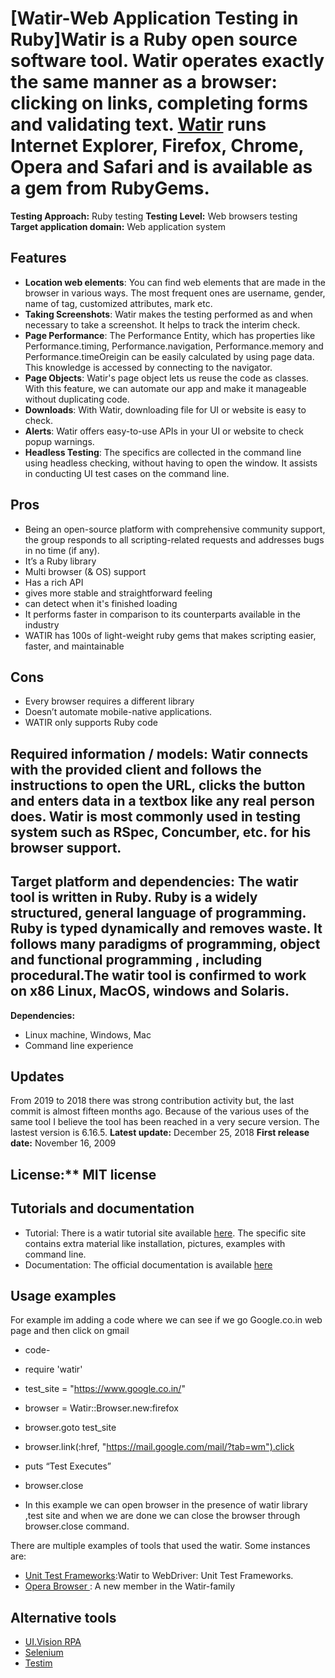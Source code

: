 # [Watir-Web Application Testing in Ruby]Watir is a Ruby open source software tool. Watir operates exactly the same manner as a browser: clicking on links, completing forms and validating text. [Watir](https://en.wikipedia.org/wiki/Watir) runs Internet Explorer, Firefox, Chrome, Opera and Safari and is available as a gem from RubyGems.

**Testing Approach:** Ruby testing
**Testing Level:** Web browsers testing
**Target application domain:** Web application system

## Features
* **Location web elements**: You can find web elements that are made in the browser in various ways. The most frequent ones are username, gender, name of tag, customized attributes, mark etc.
* **Taking Screenshots**: Watir makes the testing performed as and when necessary to take a screenshot. It helps to track the interim check.
* **Page Performance**: The Performance Entity, which has properties like Performance.timing, Performance.navigation, Performance.memory and Performance.timeOreigin can be easily calculated by using page data. This knowledge is accessed by connecting to the navigator.
* **Page Objects**: Watir's page object lets us reuse the code as classes. With this feature, we can automate our app and make it manageable without duplicating code.
* **Downloads**: With Watir, downloading file for UI or website is easy to check.
* **Alerts**: Watir offers easy-to-use APIs in your UI or website to check popup warnings.
* **Headless Testing**: The specifics are collected in the command line using headless checking, without having to open the window. It assists in conducting UI test cases on the command line.

## Pros
* Being an open-source platform with comprehensive community support, the group responds to all scripting-related requests and addresses bugs in no time (if any).
* It’s a Ruby library
* Multi browser (& OS) support
* Has a rich API 
* gives more stable and straightforward feeling
* can detect when it's finished loading
* It performs faster in comparison to its counterparts available in the industry
* WATIR has 100s of light-weight ruby gems that makes scripting easier, faster, and maintainable
## Cons
* Every browser requires a different
library
* Doesn’t automate mobile-native applications.
* WATIR only supports Ruby code

## Required information / models: Watir connects with the provided client and follows the instructions to open the URL, clicks the button and enters data in a textbox like any real person does. Watir is most commonly used in testing system such as RSpec, Concumber, etc. for his browser support.
## Target platform and dependencies: The watir tool is written in Ruby. Ruby is a widely structured, general language of programming. Ruby is typed dynamically and removes waste. It follows many paradigms of programming, object and functional programming , including procedural.The watir tool is confirmed to work on x86 Linux, MacOS, windows and Solaris.
**Dependencies:** 
* Linux machine, Windows, Mac
* Command line experience
## Updates
From 2019 to 2018 there was strong contribution activity but, the last commit is almost fifteen months ago. Because of the various uses of the same tool I believe the tool has been reached in a very secure version. The lastest version is 6.16.5.
**Latest update:** December 25, 2018
**First release date:** November 16, 2009
## License:** MIT license
## Tutorials and documentation
* Tutorial: There is a watir tutorial site available [here](https://www.tutorialspoint.com/watir/index.htm). The specific site contains extra material like installation, pictures, examples with command line.
* Documentation: The official documentation is available [here](https://www.rubydoc.info/gems/watir/)
## Usage examples
For example im adding a code where we can see if we  go Google.co.in web page and then click on gmail
* code-
* require 'watir'
* test_site = "https://www.google.co.in/"
* browser = Watir::Browser.new:firefox
* browser.goto test_site
* browser.link(:href, "https://mail.google.com/mail/?tab=wm").click
* puts “Test Executes”
* browser.close

* In this example we can open browser in the presence of watir library ,test site and when we are done we can close the browser through browser.close command.

There are multiple examples of tools that used the watir. Some instances are:
* [Unit Test Frameworks](https://www.facebook.com/notes/facebook-engineering/watir-to-webdriver-unit-test-frameworks/10150314152278920):Watir to WebDriver: Unit Test Frameworks.
* [Opera Browser ](https://www.opera.com/computer/beta): A new member in the Watir-family
## Alternative tools
* [UI.Vision RPA](https://github.com/A9T9/Kantu)
* [Selenium](https://github.com/SeleniumHQ/selenium)
* [Testim](https://github.com/testimio)
